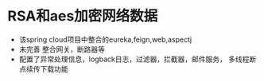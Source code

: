 # RSA和aes加密网络数据

* 该spring cloud项目中整合的eureka,feign,web,aspectj
* 未完善 整合网关，断路器等
* 配置了异常处理信息，logback日志，过滤器，拦截器，邮件服务，
多线程断点续传下载功能


